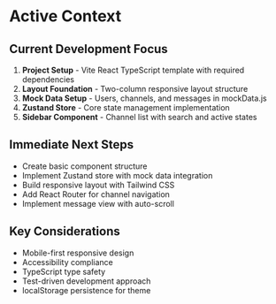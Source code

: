 # Active Context

## Current Development Focus
1. **Project Setup** - Vite React TypeScript template with required dependencies
2. **Layout Foundation** - Two-column responsive layout structure
3. **Mock Data Setup** - Users, channels, and messages in mockData.js
4. **Zustand Store** - Core state management implementation
5. **Sidebar Component** - Channel list with search and active states

## Immediate Next Steps
- Create basic component structure
- Implement Zustand store with mock data integration
- Build responsive layout with Tailwind CSS
- Add React Router for channel navigation
- Implement message view with auto-scroll

## Key Considerations
- Mobile-first responsive design
- Accessibility compliance
- TypeScript type safety
- Test-driven development approach
- localStorage persistence for theme